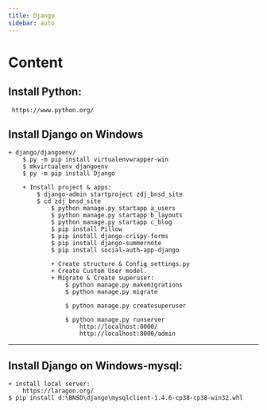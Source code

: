 ```yaml
---
title: Django
sidebar: auto
---
```

 
# Content

## Install Python:
     https://www.python.org/     

## Install Django on Windows
    + django/djangoenv/
        $ py -m pip install virtualenvwrapper-win
        $ mkvirtualenv djangoenv              
        $ py -m pip install Django   

        + Install project & apps:
            $ django-admin startproject zdj_bnsd_site
            $ cd zdj_bnsd_site 
                $ python manage.py startapp a_users
                $ python manage.py startapp b_layouts 
                $ python manage.py startapp c_blog
                $ pip install Pillow 
                $ pip install django-crispy-forms  
                $ pip install django-summernote 
                $ pip install social-auth-app-django
                         
                + Create structure & Config settings.py        
                + Create Custom User model.
                + Migrate & Create superuser:
                    $ python manage.py makemigrations 
                    $ python manage.py migrate
                    
                    $ python manage.py createsuperuser        

                    $ python manage.py runserver 
                        http://localhost:8000/
                        http://localhost:8000/admin
----------- 
## Install Django on Windows-mysql:       
    + install local server:
        https://laragon.org/        
    $ pip install d:\BNSD\django\mysqlclient-1.4.6-cp38-cp38-win32.whl    